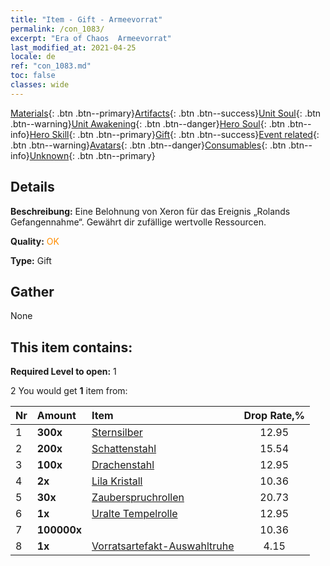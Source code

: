 ```yaml
---
title: "Item - Gift - Armeevorrat"
permalink: /con_1083/
excerpt: "Era of Chaos  Armeevorrat"
last_modified_at: 2021-04-25
locale: de
ref: "con_1083.md"
toc: false
classes: wide
---
```

 [Materials](/ItemsDE/){: .btn .btn--primary}[Artifacts](/ItemsDE/Artifacts/){: .btn .btn--success}[Unit Soul](/ItemsDE/UnitSoul/){: .btn .btn--warning}[Unit Awakening](/ItemsDE/UnitAwakening/){: .btn .btn--danger}[Hero Soul](/ItemsDE/HeroSoul/){: .btn .btn--info}[Hero Skill](/ItemsDE/HeroSkill/){: .btn .btn--primary}[Gift](/ItemsDE/Gift/){: .btn .btn--success}[Event related](/ItemsDE/Events/){: .btn .btn--warning}[Avatars](/ItemsDE/Avatars/){: .btn .btn--danger}[Consumables](/ItemsDE/Consumables/){: .btn .btn--info}[Unknown](/ItemsDE/Unknown/){: .btn .btn--primary}

## Details
 **Beschreibung:** Eine Belohnung von Xeron für das Ereignis „Rolands Gefangennahme“. Gewährt dir zufällige wertvolle Ressourcen.

 **Quality:** <span style="color: #FF8C00">OK</span>

 **Type:** Gift

## Gather

  None

## This item contains:

 **Required Level to open:** 1

 2 You would get **1** item  from:

  | Nr | Amount |     Item    | Drop Rate,% |
  |:---|:-------|:------------|:---------:|
  | 1 |  **300x** | [Sternsilber](/ItemsDE/con_882/) | 12.95 | 
  | 2 |  **200x** | [Schattenstahl](/ItemsDE/con_881/) | 15.54 | 
  | 3 |  **100x** | [Drachenstahl](/ItemsDE/con_880/) | 12.95 | 
  | 4 |  **2x** | [Lila Kristall](/ItemsDE/con_720/) | 10.36 | 
  | 5 |  **30x** | [Zauberspruchrollen](/ItemsDE/con_694/) | 20.73 | 
  | 6 |  **1x** | [Uralte Tempelrolle](/ItemsDE/con_697/) | 12.95 | 
  | 7 |  **100000x** | <i class="fas fa-coins"/> | 10.36 | 
  | 8 |  **1x** | [Vorratsartefakt-Auswahltruhe](/ItemsDE/con_1084/) | 4.15 | 
